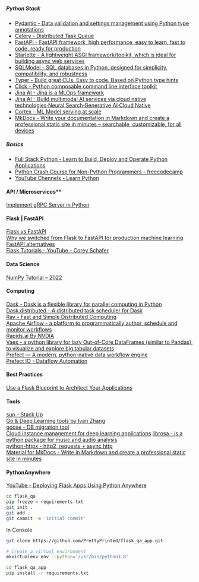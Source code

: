 ##### Python Stack
- [Pydantic - Data validation and settings management using Python type annotations](https://docs.pydantic.dev/)  
- [Celery - Distributed Task Queue](https://github.com/celery/celery)  
- [FastAPI - FastAPI framework, high performance, easy to learn, fast to code, ready for production](https://fastapi.tiangolo.com/)  
- [Starlette - A lightweight ASGI framework/toolkit, which is ideal for building async web services](https://www.starlette.io/)  
- [SQLModel - SQL databases in Python, designed for simplicity, compatibility, and robustness](https://sqlmodel.tiangolo.com/)  
- [Typer - Build great CLIs. Easy to code. Based on Python type hints](https://typer.tiangolo.com/)  
- [Click - Python composable command line interface toolkit](https://github.com/pallets/click/)  
- [Jina AI - Jina is a MLOps framework](https://docs.jina.ai/)  
- [Jina AI - Build multimodal AI services via cloud native technologies·Neural Search·Generative AI·Cloud Native](https://github.com/jina-ai/jina)  
- [Cortex - ML Model serving at scale](https://github.com/cortexlabs/cortex)  
- [MkDocs - Write your documentation in Markdown and create a professional static site in minutes – searchable, customizable, for all devices](https://squidfunk.github.io/mkdocs-material/)  


##### Basics
- [Full Stack Python - Learn to Build, Deploy and Operate Python Applications](https://www.fullstackpython.com/)  
- [Python Crash Course for Non-Python Programmers - freecodecamp](https://www.freecodecamp.org/news/python-crash-course/)  
- [YouTube Chennels - Learn Python](https://towardsdatascience.com/top-13-youtube-channels-to-learn-python-524442aaab2f)  

#### API / Microservices**  
[Implement gRPC Server in Python](https://towardsdatascience.com/implementing-grpc-server-using-python-9dc42e8daea0)  

#### Flask | FastAPI  
[Flask vs FastAPI](https://www.google.com/search?q=fastapi+vs+flask)  
[Why we switched from Flask to FastAPI for production machine learning](https://towardsdatascience.com/why-we-switched-from-flask-to-fastapi-for-production-machine-learning-765aab9b3679)  
[FastAPI alternatives](https://fastapi.tiangolo.com/alternatives/)  
[Flask Tutorials - YouTube - Corey Schafer](https://www.youtube.com/playlist?list=PL-osiE80TeTs4UjLw5MM6OjgkjFeUxCYH)  


#### Data Science
[NumPy Tutorial – 2022](https://www.mygreatlearning.com/blog/python-numpy-tutorial)  

#### Computing
[Dask - Dask is a flexible library for parallel computing in Python](https://docs.dask.org/en/latest/)  
[Dask.distributed - A distributed task scheduler for Dask](https://distributed.dask.org/)  
[Ray - Fast and Simple Distributed Computing](https://ray.io/)  
[Apache Airflow - a platform to programmatically author, schedule and monitor workflows](https://airflow.apache.org/)  
[Rapids.ai By NVDIA](https://rapids.ai/start.html)  
[Vaex - a python library for lazy Out-of-Core DataFrames (similar to Pandas), to visualize and explore big tabular datasets](https://vaex.io/docs/index.html)  
[Prefect — A modern, python-native data workflow engine](https://makeitnew.io/prefect-a-modern-python-native-data-workflow-engine-7ece02ceb396)  
[Prefect IO - Dataflow Automation](https://www.prefect.io/)  

#### Best Practices
[Use a Flask Blueprint to Architect Your Applications](https://realpython.com/flask-blueprint/)  

#### Tools
[sup - Stack Up](https://github.com/pressly/sup)  
[Go & Deep Learning tools by Ivan Zhang](https://github.com/1vn)  
[goose - DB migration tool](https://github.com/pressly/goose)  
[Cloud instance management for deep learning applications](https://github.com/for-ai/cloud)
[librosa - is a python package for music and audio analysis](https://librosa.org/doc/latest/install.html)  
[python-httpx - http2, requests + async http](https://www.python-httpx.org/)  
[Material for MkDocs - Write in Markdown and create a professional static site in minutes](https://squidfunk.github.io/mkdocs-material/) 

#### PythonAnywhere

[YouTube - Deploying Flask Apps Using Python Anywhere](https://www.youtube.com/watch?v=5jbdkOlf4cY&ab_channel=PrettyPrinted)  

```sh
cd flask_qa
pip freeze > requirements.txt
git init .
git add .
git commit -m 'initial commit'
```

In Console
```sh
git clone https://github.com/PrettyPrinted/flask_qa_app.git

# Create a virtual environment
mkvirtualenv env --python='/usr/bin/python3.8'

cd flask_qa_app
pip install -r requirements.txt
```
